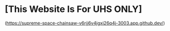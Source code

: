 # [This Website Is For UHS ONLY]
(https://supreme-space-chainsaw-v6rjj6v4jgxj26q4j-3003.app.github.dev/)
